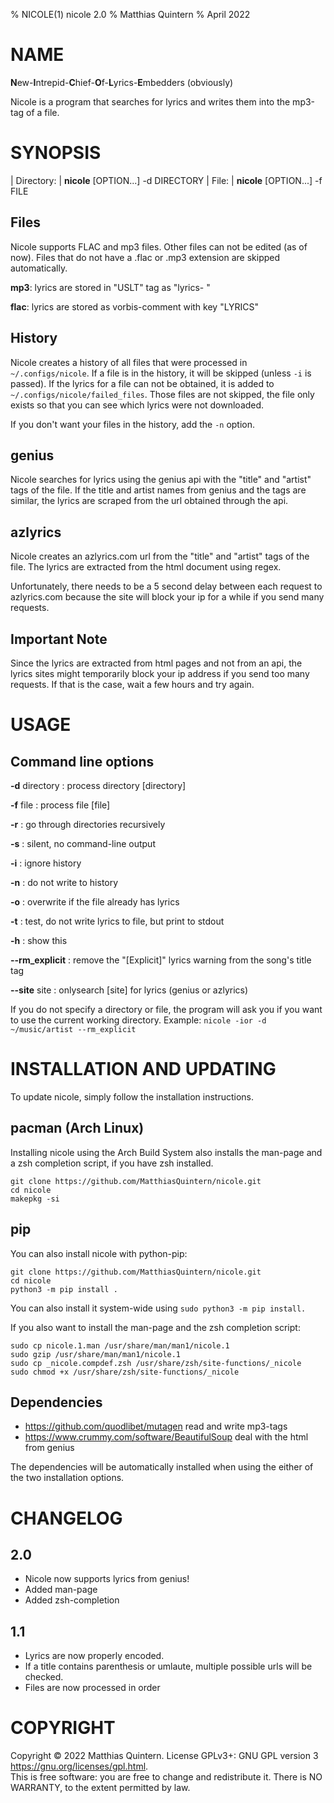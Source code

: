 % NICOLE(1) nicole 2.0
% Matthias Quintern
% April 2022

# NAME
**N**ew-**I**ntrepid-**C**hief-**O**f-**L**yrics-**E**mbedders (obviously)

Nicole is a program that searches for lyrics and writes them into the mp3-tag of a file.

# SYNOPSIS
| Directory:
|    **nicole** [OPTION...] -d DIRECTORY
| File:
|    **nicole** [OPTION...] -f FILE

## Files
Nicole supports FLAC and mp3 files. Other files can not be edited (as of now).
Files that do not have a .flac or .mp3 extension are skipped automatically.

**mp3**: lyrics are stored in "USLT" tag as "lyrics-   "

**flac**: lyrics are stored as vorbis-comment with key "LYRICS"

## History
Nicole creates a history of all files that were processed in `~/.configs/nicole`.
If a file is in the history, it will be skipped (unless `-i` is passed).
If the lyrics for a file can not be obtained, it is added to `~/.configs/nicole/failed_files`.
Those files are not skipped, the file only exists so that you can see which lyrics were not downloaded.

If you don't want your files in the history, add the `-n` option.

## genius
Nicole searches for lyrics using the genius api with the "title" and "artist" tags of the file.
If the title and artist names from genius and the tags are similar, the lyrics are scraped from the url obtained through the api.

## azlyrics
Nicole creates an azlyrics.com url from the "title" and "artist" tags of the file.
The lyrics are extracted from the html document using regex.

Unfortunately, there needs to be a 5 second delay between each request to azlyrics.com because the site will block your ip for a while if you send many requests.

## Important Note
Since the lyrics are extracted from html pages and not from an api, the lyrics sites might temporarily block your ip address if you send too many requests.
If that is the case, wait a few hours and try again.

# USAGE

## Command line options
**-d** directory
: process directory [directory]

**-f** file
: process file [file]

**-r**
: go through directories recursively

**-s**
: silent, no command-line output

**-i**
: ignore history

**-n**
: do not write to history

**-o**
: overwrite if the file already has lyrics

**-t**
: test, do not write lyrics to file, but print to stdout

**-h**
: show this

**--rm_explicit**
: remove the "[Explicit]" lyrics warning from the song's title tag

**--site** site
: onlysearch [site] for lyrics (genius or azlyrics)

If you do not specify a directory or file, the program will ask you if you want to use the current working directory.
Example: `nicole -ior -d ~/music/artist --rm_explicit`

# INSTALLATION AND UPDATING
To update nicole, simply follow the installation instructions.

## pacman (Arch Linux)
Installing nicole using the Arch Build System also installs the man-page and a zsh completion script, if you have zsh installed.
```shell
git clone https://github.com/MatthiasQuintern/nicole.git
cd nicole
makepkg -si
```

## pip
You can also install nicole with python-pip:
```shell
git clone https://github.com/MatthiasQuintern/nicole.git
cd nicole
python3 -m pip install .
```
You can also install it system-wide using `sudo python3 -m pip install.`

If you also want to install the man-page and the zsh completion script:
```shell
sudo cp nicole.1.man /usr/share/man/man1/nicole.1
sudo gzip /usr/share/man/man1/nicole.1
sudo cp _nicole.compdef.zsh /usr/share/zsh/site-functions/_nicole
sudo chmod +x /usr/share/zsh/site-functions/_nicole
```

## Dependencies
- https://github.com/quodlibet/mutagen read and write mp3-tags
- https://www.crummy.com/software/BeautifulSoup deal with the html from genius

The dependencies will be automatically installed when using the either of the two installation options.

# CHANGELOG
## 2.0
- Nicole now supports lyrics from genius!
- Added man-page
- Added zsh-completion

## 1.1
- Lyrics are now properly encoded.
- If a title contains parenthesis or umlaute, multiple possible urls will be checked.
- Files are now processed in order

# COPYRIGHT
Copyright  ©  2022  Matthias  Quintern.  License GPLv3+: GNU GPL version 3 <https://gnu.org/licenses/gpl.html>.\
This is free software: you are free to change and redistribute it.  There is NO WARRANTY, to the extent permitted by law.
